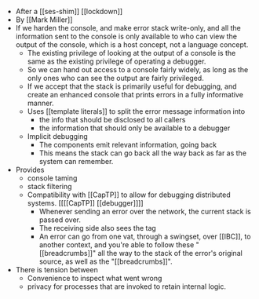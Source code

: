 - After a [[ses-shim]] [[lockdown]]
- By [[Mark Miller]]
- If we harden the console, and make error stack write-only, and all the information sent to the console is only available to who can view the output of the console, which is a host concept, not a language concept.
    - The existing privilege of looking at the output of a console is the same as the existing privilege of operating a debugger.
    - So we can hand out access to a console fairly widely, as long as the only ones who can see the output are fairly privileged.
    - If we accept that the stack is primarily useful for debugging, and create an enhanced console that prints errors in a fully informative manner.
    - Uses [[template literals]] to split the error message information into
        - the info that should be disclosed to all callers
        - the information that should only be available to a debugger
    - Implicit debugging
        - The components emit relevant information, going back
        - This means the stack can go back all the way back as far as the system can remember.
- Provides
    - console taming
    - stack filtering
    - Compatibility with [[CapTP]] to allow for debugging distributed systems. [[[[CapTP]] [[debugger]]]]
        - Whenever sending an error over the network, the current stack is passed over.
        - The receiving side also sees the tag
        - An error can go from one vat, through a swingset, over [[IBC]], to another context, and you're able to follow these "[[breadcrumbs]]" all the way to the stack of the error's original source, as well as the "[[breadcrumbs]]".
- There is tension between
    - Convenience to inspect what went wrong
    - privacy for processes that are invoked to retain internal logic.
